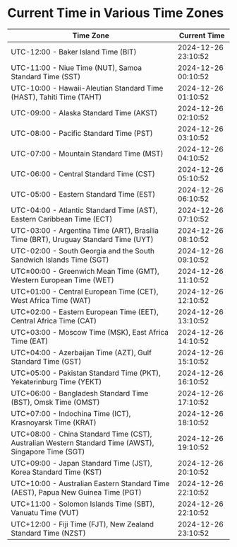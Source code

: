 # Current Time in Various Time Zones

| Time Zone | Current Time |
|-----------|--------------|
| UTC-12:00 - Baker Island Time (BIT) | 2024-12-26 23:10:52 |
| UTC-11:00 - Niue Time (NUT), Samoa Standard Time (SST) | 2024-12-26 00:10:52 |
| UTC-10:00 - Hawaii-Aleutian Standard Time (HAST), Tahiti Time (TAHT) | 2024-12-26 01:10:52 |
| UTC-09:00 - Alaska Standard Time (AKST) | 2024-12-26 02:10:52 |
| UTC-08:00 - Pacific Standard Time (PST) | 2024-12-26 03:10:52 |
| UTC-07:00 - Mountain Standard Time (MST) | 2024-12-26 04:10:52 |
| UTC-06:00 - Central Standard Time (CST) | 2024-12-26 05:10:52 |
| UTC-05:00 - Eastern Standard Time (EST) | 2024-12-26 06:10:52 |
| UTC-04:00 - Atlantic Standard Time (AST), Eastern Caribbean Time (ECT) | 2024-12-26 07:10:52 |
| UTC-03:00 - Argentina Time (ART), Brasília Time (BRT), Uruguay Standard Time (UYT) | 2024-12-26 08:10:52 |
| UTC-02:00 - South Georgia and the South Sandwich Islands Time (SGT) | 2024-12-26 09:10:52 |
| UTC±00:00 - Greenwich Mean Time (GMT), Western European Time (WET) | 2024-12-26 11:10:52 |
| UTC+01:00 - Central European Time (CET), West Africa Time (WAT) | 2024-12-26 12:10:52 |
| UTC+02:00 - Eastern European Time (EET), Central Africa Time (CAT) | 2024-12-26 13:10:52 |
| UTC+03:00 - Moscow Time (MSK), East Africa Time (EAT) | 2024-12-26 14:10:52 |
| UTC+04:00 - Azerbaijan Time (AZT), Gulf Standard Time (GST) | 2024-12-26 15:10:52 |
| UTC+05:00 - Pakistan Standard Time (PKT), Yekaterinburg Time (YEKT) | 2024-12-26 16:10:52 |
| UTC+06:00 - Bangladesh Standard Time (BST), Omsk Time (OMST) | 2024-12-26 17:10:52 |
| UTC+07:00 - Indochina Time (ICT), Krasnoyarsk Time (KRAT) | 2024-12-26 18:10:52 |
| UTC+08:00 - China Standard Time (CST), Australian Western Standard Time (AWST), Singapore Time (SGT) | 2024-12-26 19:10:52 |
| UTC+09:00 - Japan Standard Time (JST), Korea Standard Time (KST) | 2024-12-26 20:10:52 |
| UTC+10:00 - Australian Eastern Standard Time (AEST), Papua New Guinea Time (PGT) | 2024-12-26 22:10:52 |
| UTC+11:00 - Solomon Islands Time (SBT), Vanuatu Time (VUT) | 2024-12-26 22:10:52 |
| UTC+12:00 - Fiji Time (FJT), New Zealand Standard Time (NZST) | 2024-12-26 23:10:52 |
